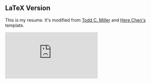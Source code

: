 ## LaTeX Version

This is my resume. It's modified from [Todd C. Miller](http://www.sudo.ws/todd/resume.html) and [Here Chen's](https://github.com/HereChen/resume) template.

![Image text](https://github.com/wongwei/MyResume/blob/master/resume.pdf)